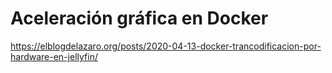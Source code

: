 # Aceleración gráfica en Docker

https://elblogdelazaro.org/posts/2020-04-13-docker-trancodificacion-por-hardware-en-jellyfin/